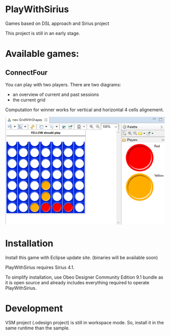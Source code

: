 # PlayWithSirius
Games based on DSL approach and Sirius project

This project is still in an early stage.

# Available games:

## ConnectFour

You can play with two players. There are two diagrams: 
* an overview of current and past sessions
* the current grid

Computation for winner works for vertical and horizontal 4 cells alignement.
 
 ![Connect Four Screenshot](/documentation/images/connectfour.png)
 
 
# Installation

Install this game with Eclipse update site. (binaries will be available soon)

PlayWithSirius requires Sirius 4.1.

To simplify installation, use Obeo Designer Community Edition 9.1 bundle as it is open source and already includes everything required to operate PlayWithSirius. 

# Development

VSM project (.odesign project) is still in workspace mode. So, install it in the same runtime than the sample.